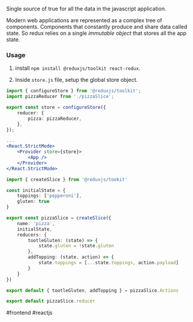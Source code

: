 Single source of true for all the data in the javascript application.

Modern web applications are represented as a complex tree of components. Components that constantly produce and share data called state. So redux relies on a single *immutable object* that stores all the app state.

### Usage

1. install `npm install @reduxjs/toolkit react-redux`.

2. Inside `store.js` file, setup the global store object.

```typescript
import { configureStore } from '@reduxjs/toolkit';
import pizzaReducer from './pizzaSlice';

export const store = configureStore({
	reducer: {
		pizza: pizzaReducer,
	},
});
```

```jsx
...
<React.StrictMode>
	<Provider store={store}>
		<App />
	</Provider>
</React.StrictMode>
```

```typescript
import { createSlice } from '@reduxjs/tookit'

const initialState = {
	toppings: ['pepperoni'],
	gluten: true
}

export const pizzaSlice = createSlice({
	name: 'pizza',
	initialState,
	reducers: {
		tootleGluten: (state) => {
			state.gluten = !state.gluten
		},
		addTopping: (state, action) => {
			state.toppings = [...state.toppings, action.payload]
		}
	}
})

export default { tootleGluten, addTopping } = pizzaSlice.Actions

export default pizzaSlice.reducer
```

#frontend #reactjs 